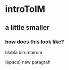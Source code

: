# introToIM
## a little smaller
### how does this look like?
blabla
birumbirum

(space) new paragrah
